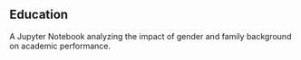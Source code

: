 ## Education
A Jupyter Notebook analyzing the impact of gender and family background on academic performance.
